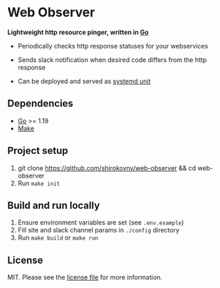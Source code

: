 # Web Observer

**Lightweight http resource pinger, written in [Go][link-go]**

- Periodically checks http response statuses for your webservices

- Sends slack notification when desired code differs from the http response

- Can be deployed and served as [systemd unit][link-systemd]

## Dependencies

- [Go][link-go] >= 1.19
- [Make][link-make]

## Project setup

1. git clone https://github.com/shirokovnv/web-observer && cd web-observer
2. Run `make init`

## Build and run locally

1. Ensure environment variables are set (see `.env.example`)
2. Fill site and slack channel params in `./config` directory
3. Run `make build` or `make run`

## License

MIT. Please see the [license file](LICENSE.md) for more information.

[link-go]: https://go.dev/
[link-make]: https://www.gnu.org/software/make/manual/make.html
[link-systemd]: https://systemd.io/
